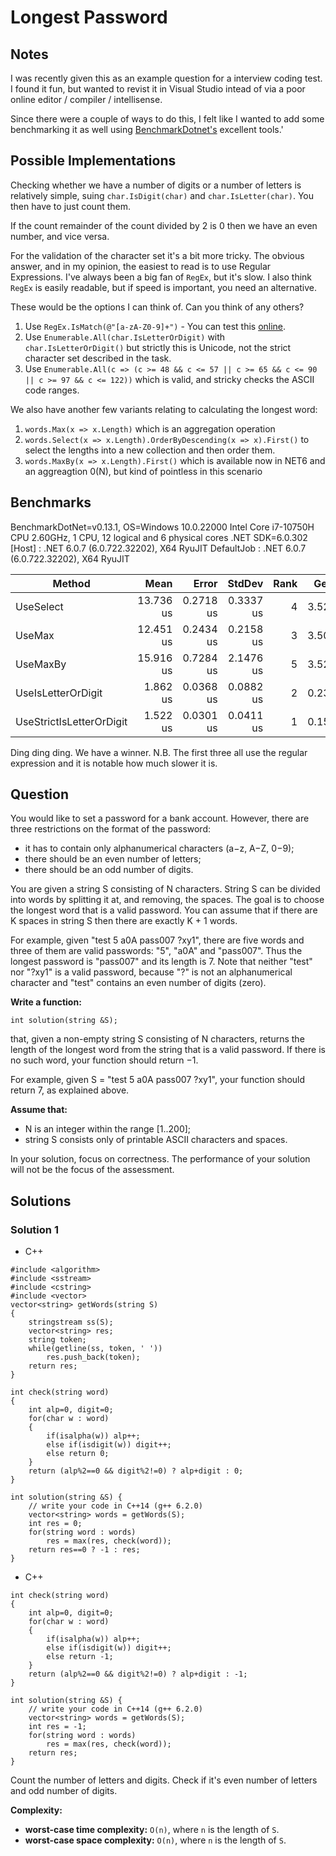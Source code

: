 # Longest Password

## Notes

I was recently given this as an example question for a interview coding test. I found it fun, but wanted to revist it in Visual Studio intead of via a poor online editor / compiler / intellisense.

Since there were a couple of ways to do this, I felt like I wanted to add some benchmarking it as well using [BenchmarkDotnet's](https://github.com/dotnet/BenchmarkDotNet) excellent tools.'

## Possible Implementations

Checking whether we have a number of digits or a number of letters is relatively simple, suing `char.IsDigit(char)` and `char.IsLetter(char)`. You then have to just count them.

If the count remainder of the count divided by 2 is 0 then we have an even number, and vice versa.

For the validation of the character set it's a bit more tricky. The obvious answer, and in my opinion, the easiest to read is to use Regular Expressions. I've always been a big fan of `RegEx`, but it's slow. I also think `RegEx` is easily readable, but if speed is important, you need an alternative.

These would be the options I can think of. Can you think of any others?

1. Use `RegEx.IsMatch(@"[a-zA-Z0-9]+")` - You can test this [online](https://regex101.com/).
1. Use `Enumerable.All(char.IsLetterOrDigit)` with `char.IsLetterOrDigit()` but strictly this is Unicode, not the strict character set described in the task.
1. Use `Enumerable.All(c => (c >= 48 && c <= 57 || c >= 65 && c <= 90 || c >= 97 && c <= 122))` which is valid, and stricky checks the ASCII code ranges.

We also have another few variants relating to calculating the longest word:

1. `words.Max(x => x.Length)` which is an aggregation operation
1. `words.Select(x => x.Length).OrderByDescending(x => x).First()` to select the lengths into a new collection and then order them.
1. `words.MaxBy(x => x.Length).First()` which is available now in NET6 and an aggreagtion 0(N), but kind of pointless in this scenario

## Benchmarks

BenchmarkDotNet=v0.13.1, OS=Windows 10.0.22000
Intel Core i7-10750H CPU 2.60GHz, 1 CPU, 12 logical and 6 physical cores
.NET SDK=6.0.302
  [Host]     : .NET 6.0.7 (6.0.722.32202), X64 RyuJIT
  DefaultJob : .NET 6.0.7 (6.0.722.32202), X64 RyuJIT


|                   Method |      Mean |     Error |    StdDev | Rank |  Gen 0 |  Gen 1 | Allocated |
|------------------------- |----------:|----------:|----------:|-----:|-------:|-------:|----------:|
|                UseSelect | 13.736 us | 0.2718 us | 0.3337 us |    4 | 3.5248 | 0.0305 |  22,144 B |
|                   UseMax | 12.451 us | 0.2434 us | 0.2158 us |    3 | 3.5095 | 0.0305 |  22,048 B |
|                 UseMaxBy | 15.916 us | 0.7284 us | 2.1476 us |    5 | 3.5248 | 0.0305 |  22,112 B |
|       UseIsLetterOrDigit |  1.862 us | 0.0368 us | 0.0882 us |    2 | 0.2308 |      - |   1,456 B |
| UseStrictIsLetterOrDigit |  1.522 us | 0.0301 us | 0.0411 us |    1 | 0.1545 |      - |     976 B |

Ding ding ding. We have a winner. N.B. The first three all use the regular expression and it is notable how much slower it is.

## Question

You would like to set a password for a bank account. However, there are three restrictions on the format of the password:

* it has to contain only alphanumerical characters (a−z, A−Z, 0−9);
* there should be an even number of letters;
* there should be an odd number of digits.

You are given a string S consisting of N characters. String S can be divided into words by splitting it at, and removing, the spaces. The goal is to choose the longest word that is a valid password. You can assume that if there are K spaces in string S then there are exactly K + 1 words.

For example, given "test 5 a0A pass007 ?xy1", there are five words and three of them are valid passwords: "5", "a0A" and "pass007". Thus the longest password is "pass007" and its length is 7. Note that neither "test" nor "?xy1" is a valid password, because "?" is not an alphanumerical character and "test" contains an even number of digits (zero).

**Write a function:**

`int solution(string &S);`

that, given a non-empty string S consisting of N characters, returns the length of the longest word from the string that is a valid password. If there is no such word, your function should return −1.

For example, given S = "test 5 a0A pass007 ?xy1", your function should return 7, as explained above.

**Assume that:**

* N is an integer within the range [1..200];
* string S consists only of printable ASCII characters and spaces.

In your solution, focus on correctness. The performance of your solution will not be the focus of the assessment.

## Solutions

### Solution 1

* C++
```
#include <algorithm>
#include <sstream>
#include <cstring>
#include <vector>
vector<string> getWords(string S)
{
    stringstream ss(S);
    vector<string> res;
    string token;
    while(getline(ss, token, ' '))
        res.push_back(token);
    return res;
}

int check(string word)
{
    int alp=0, digit=0;
    for(char w : word)
    {
        if(isalpha(w)) alp++;
        else if(isdigit(w)) digit++;
        else return 0;
    }
    return (alp%2==0 && digit%2!=0) ? alp+digit : 0;
}

int solution(string &S) {
    // write your code in C++14 (g++ 6.2.0)
    vector<string> words = getWords(S);
    int res = 0;
    for(string word : words)
        res = max(res, check(word));
    return res==0 ? -1 : res;
}
```

* C++
```
int check(string word)
{
    int alp=0, digit=0;
    for(char w : word)
    {
        if(isalpha(w)) alp++;
        else if(isdigit(w)) digit++;
        else return -1;
    }
    return (alp%2==0 && digit%2!=0) ? alp+digit : -1;
}

int solution(string &S) {
    // write your code in C++14 (g++ 6.2.0)
    vector<string> words = getWords(S);
    int res = -1;
    for(string word : words)
        res = max(res, check(word));
    return res;
}
```

Count the number of letters and digits. Check if it's even number of letters and odd number of digits.

**Complexity:**

* **worst-case time complexity:** `O(n)`, where `n` is the length of `S`.
* **worst-case space complexity:** `O(n)`, where `n` is the length of `S`.
